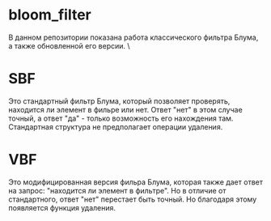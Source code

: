 # bloom_filter
В данном репозитории показана работа классического фильтра Блума, а также обновленной его версии. \
# SBF
Это стандартный фильтр Блума, который позволяет проверять, находится ли элемент в фильре или нет. Ответ "нет" в этом случае точный, а ответ "да" - только возможность его нахождения там. Стандартная структура не предполагает операции удаления.
# VBF
Это модифицированная версия фильра Блума, которая также дает ответ на запрос: "находится ли элемент в фильтре". Но в отличие от стандартного, ответ "нет" перестает быть точный. Но благодаря этому появляется функция удаления. 
